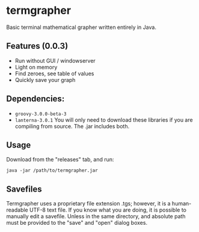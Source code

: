 # termgrapher

Basic terminal mathematical grapher written entirely in Java.

## Features (0.0.3)

* Run without GUI / windowserver
* Light on memory
* Find zeroes, see table of values
* Quickly save your graph

## Dependencies:

* ```groovy-3.0.0-beta-3```
* ```lanterna-3.0.1```
You will only need to download these libraries if you are compiling from source. The .jar includes both.

## Usage

Download from the "releases" tab, and run:

```java -jar /path/to/termgrapher.jar```

## Savefiles

Termgrapher uses a proprietary file extension .tgs; however, it is a human-readable UTF-8 text file. If you know what you are doing, it is possible to manually edit a savefile. Unless in the same directory, and absolute path must be provided to the "save" and "open" dialog boxes. 

